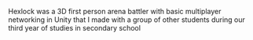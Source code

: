 Hexlock was a 3D first person arena battler with basic multiplayer networking in Unity that I made with a group of other students during our third year of studies in secondary school
